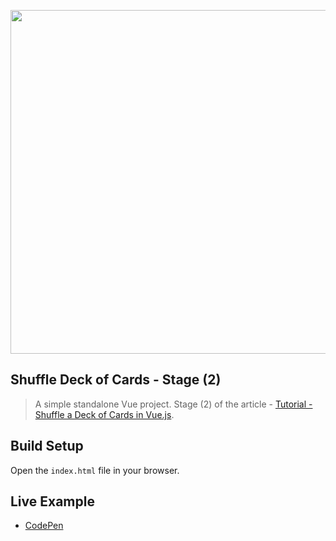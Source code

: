 <div align="center">
  <p>
    <img src="https://i.imgur.com/w7uwLrd.png" width="550"/>
  </p>
</div>

## Shuffle Deck of Cards - Stage (2)

> A simple standalone Vue project.
> Stage (2) of the article - [Tutorial - Shuffle a Deck of Cards in Vue.js](https://medium.com/@hassan.djirdeh/tutorial-shuffle-a-deck-of-cards-in-vue-js-b65da4c59b1).

## Build Setup

Open the `index.html` file in your browser.

## Live Example

* <a href="https://codepen.io/itslit/pen/ZjaVwp" target="_blank">CodePen</a>
